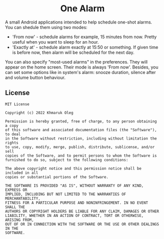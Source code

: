 <h1 align="center">One Alarm</h1>

A small Android applications intended to help schedule one-shot alarms. You can shedule them using two modes:
- 'From now' - schedule alarms for example, 15 minutes from now. Pretty useful when you want to sleep for an hour.
- 'Exactly at' - schedule alarm exactly at 15:50 or something. 
If given time is before now, then alarm will be scheduled for the next day.

You can also specify "most-used alarms" in the preferences. They will appear on the home screen. Their mode is always 'From now'.
Besides, you can set some options like in system's alarm: snooze duration, silence after and volume button behaviour.

## License
```
MIT License

Copyright (c) 2022 Khmaruk Oleg

Permission is hereby granted, free of charge, to any person obtaining a copy
of this software and associated documentation files (the "Software"), to deal
in the Software without restriction, including without limitation the rights
to use, copy, modify, merge, publish, distribute, sublicense, and/or sell
copies of the Software, and to permit persons to whom the Software is
furnished to do so, subject to the following conditions:

The above copyright notice and this permission notice shall be included in all
copies or substantial portions of the Software.

THE SOFTWARE IS PROVIDED "AS IS", WITHOUT WARRANTY OF ANY KIND, EXPRESS OR
IMPLIED, INCLUDING BUT NOT LIMITED TO THE WARRANTIES OF MERCHANTABILITY,
FITNESS FOR A PARTICULAR PURPOSE AND NONINFRINGEMENT. IN NO EVENT SHALL THE
AUTHORS OR COPYRIGHT HOLDERS BE LIABLE FOR ANY CLAIM, DAMAGES OR OTHER
LIABILITY, WHETHER IN AN ACTION OF CONTRACT, TORT OR OTHERWISE, ARISING FROM,
OUT OF OR IN CONNECTION WITH THE SOFTWARE OR THE USE OR OTHER DEALINGS IN THE
SOFTWARE.
```

